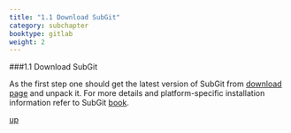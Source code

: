 ```yaml
---
title: "1.1 Download SubGit"
category: subchapter
booktype: gitlab
weight: 2
---
```


###1.1 Download SubGit

As the first step one should get the latest version of SubGit from [download page](download.html) and unpack it. For more details and platform-specific installation information refer to SubGit [book](remote-book.html#29).

[up](#up)